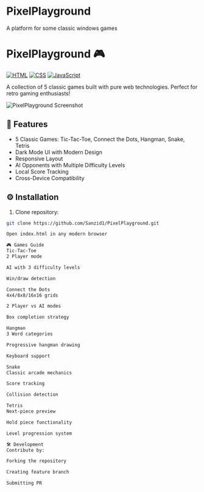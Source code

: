# PixelPlayground
 A platform for some classic windows games
# PixelPlayground 🎮

[![HTML](https://img.shields.io/badge/HTML5-E34F26?style=flat&logo=html5&logoColor=white)](https://developer.mozilla.org/en-US/docs/Web/HTML)
[![CSS](https://img.shields.io/badge/CSS3-1572B6?style=flat&logo=css3&logoColor=white)](https://developer.mozilla.org/en-US/docs/Web/CSS)
[![JavaScript](https://img.shields.io/badge/JavaScript-F7DF1E?style=flat&logo=javascript&logoColor=black)](https://developer.mozilla.org/en-US/docs/Web/JavaScript)

A collection of 5 classic games built with pure web technologies. Perfect for retro gaming enthusiasts!

![PixelPlayground Screenshot](screenshot.png)

## 🚀 Features
- 5 Classic Games: Tic-Tac-Toe, Connect the Dots, Hangman, Snake, Tetris
- Dark Mode UI with Modern Design
- Responsive Layout
- AI Opponents with Multiple Difficulty Levels
- Local Score Tracking
- Cross-Device Compatibility

## ⚙️ Installation
1. Clone repository:
```bash
git clone https://github.com/Sanzid1/PixelPlayground.git

Open index.html in any modern browser

🎮 Games Guide
Tic-Tac-Toe
2 Player mode

AI with 3 difficulty levels

Win/draw detection

Connect the Dots
4x4/8x8/16x16 grids

2 Player vs AI modes

Box completion strategy

Hangman
3 Word categories

Progressive hangman drawing

Keyboard support

Snake
Classic arcade mechanics

Score tracking

Collision detection

Tetris
Next-piece preview

Hold piece functionality

Level progression system

🛠️ Development
Contribute by:

Forking the repository

Creating feature branch

Submitting PR